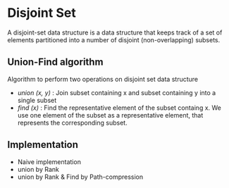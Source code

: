 # Disjoint Set
A disjoint-set data structure is a data structure that keeps track of a set of elements partitioned into a number of disjoint (non-overlapping) subsets.

## Union-Find algorithm
Algorithm to perform two operations on disjoint set data structure
  - *union (x, y)* : Join subset containing x and subset containing y into a single subset
  - *find (x)* : Find the representative element of the subset containg x. We use one element of the subset as a representative element, that represents the corresponding subset.
  
## Implementation
  - Naive implementation
  - union by Rank
  - union by Rank & Find by Path-compression
